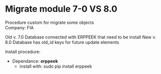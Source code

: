 Migrate module 7-0 VS 8.0
=========================

Procedure custom for migrate some objects  
Company: FIA

Old v. 7.0 Database connected with ERPPEEK that need to be install
New v. 8.0 Database has old_id keys for future update elements

Install procedure:
- Dependance: **erppeek**
  * install with:
    sudo pip install erppeek
    
    
